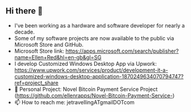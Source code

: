 ## Hi there 👋
- I've been working as a hardware and software developer for nearly a decade.
- Some of my software projects are now available to the public via Microsoft Store and GitHub.
- Microsoft Store link: https://apps.microsoft.com/search/publisher?name=Ellen+Red&hl=en-gb&gl=SG
- I develop Customized Windows Desktop App via Upwork: https://www.upwork.com/services/product/development-it-a-customized-windows-desktop-application-1870249634070794747?ref=project_share
- 🔭 Personal Project: Novel Bitcoin Payment Service Project (https://github.com/ellenrapps/Novel-Bitcoin-Payment-Service-)
- 📫 How to reach me: jetravellingATgmailDOTcom

